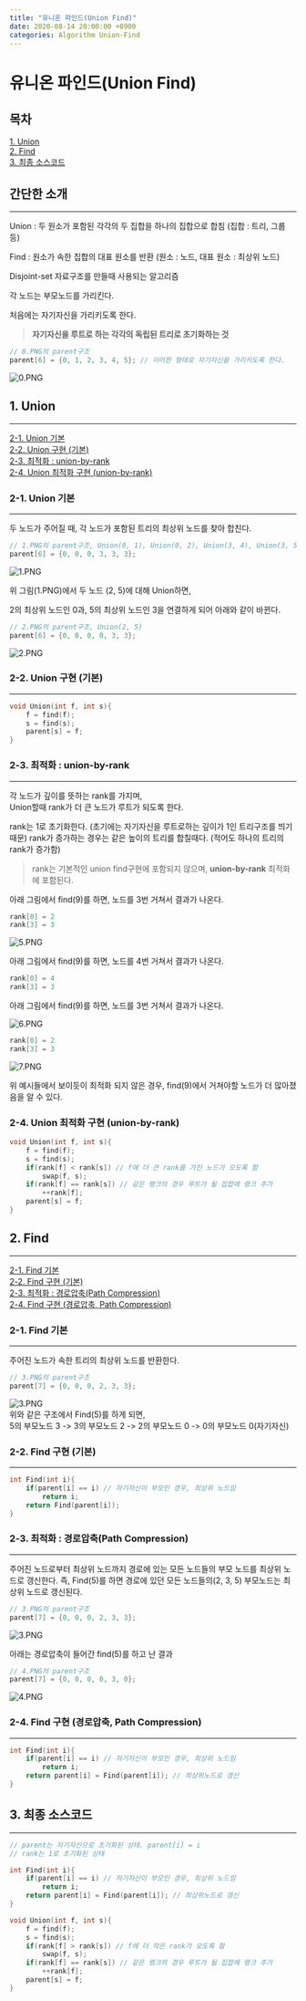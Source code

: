 ```yaml
---
title: "유니온 파인드(Union Find)"
date: 2020-08-14 20:00:00 +0900
categories: Algorithm Union-Find
---
```

# 유니온 파인드(Union Find)

## 목차
[1. Union](#1-union)  
[2. Find](#2-find)  
[3. 최종 소스코드](#3-최종-소스코드)

## 간단한 소개
___

Union : 두 원소가 포함된 각각의 두 집합을 하나의 집합으로 합침 (집합 : 트리, 그룹 등)

Find : 원소가 속한 집합의 대표 원소를 반환 (원소 : 노드, 대표 원소 : 최상위 노드)

Disjoint-set 자료구조를 만들때 사용되는 알고리즘

각 노드는 부모노드를 가리킨다.

처음에는 자기자신을 가리키도록 한다.

> **자기자신을 루트로 하는 각각의 독립된 트리로 초기화하는 것**

```cpp
// 0.PNG의 parent구조
parent[6] = {0, 1, 2, 3, 4, 5}; // 이러한 형태로 자기자신을 가리키도록 한다.
```

![0.PNG](/assets/images/unionfind0.PNG)

## 1. Union
___
[2-1. Union 기본](#2-1-union-기본)  
[2-2. Union 구현 (기본)](#2-2-union-구현-기본)  
[2-3. 최적화 : union-by-rank](#2-3-최적화--union-by-rank)  
[2-4. Union 최적화 구현 (union-by-rank)](#2-4-union-최적화-구현-union-by-rank)

### 2-1. Union 기본
___
두 노드가 주어질 때, 각 노드가 포함된 트리의 최상위 노드를 찾아 합친다.

```cpp
// 1.PNG의 parent구조, Union(0, 1), Union(0, 2), Union(3, 4), Union(3, 5)
parent[6] = {0, 0, 0, 3, 3, 3};
```
![1.PNG](/assets/images/unionfind1.PNG)

위 그림(1.PNG)에서 두 노드 (2, 5)에 대해 Union하면,

2의 최상위 노드인 0과, 5의 최상위 노드인 3을 연결하게 되어 아래와 같이 바뀐다.

```cpp
// 2.PNG의 parent구조, Union(2, 5)
parent[6] = {0, 0, 0, 0, 3, 3};
```

![2.PNG](/assets/images/unionfind2.PNG)

### 2-2. Union 구현 (기본)
___

```cpp
void Union(int f, int s){
    f = find(f);
    s = find(s);
    parent[s] = f;
}
```

### 2-3. 최적화 : union-by-rank
___

각 노드가 깊이를 뜻하는 rank를 가지며,  
Union할때 rank가 더 큰 노드가 루트가 되도록 한다.

rank는 1로 초기화한다. (초기에는 자기자신을 루트로하는 깊이가 1인 트리구조를 띄기 때문)
rank가 증가하는 경우는 같은 높이의 트리를 합칠때다. (적어도 하나의 트리의 rank가 증가함) 

> rank는 기본적인 union find구현에 포함되지 않으며, **union-by-rank** 최적화에 포함된다.

아래 그림에서 find(9)를 하면, 노드를 3번 거쳐서 결과가 나온다.
```cpp
rank[0] = 2
rank[3] = 3
```

![5.PNG](/assets/images/unionfind5.PNG)

아래 그림에서 find(9)를 하면, 노드를 4번 거쳐서 결과가 나온다.

```cpp
rank[0] = 4
rank[3] = 3
```

아래 그림에서 find(9)를 하면, 노드를 3번 거쳐서 결과가 나온다.

![6.PNG](/assets/images/unionfind6.PNG)

```cpp
rank[0] = 2
rank[3] = 3
```

![7.PNG](/assets/images/unionfind7.PNG)

위 예시들에서 보이듯이 최적화 되지 않은 경우, find(9)에서 거쳐야할 노드가 더 많아졌음을 알 수 있다.

### 2-4. Union 최적화 구현 (union-by-rank)

```cpp
void Union(int f, int s){
    f = find(f);
    s = find(s);
    if(rank[f] < rank[s]) // f에 더 큰 rank를 가진 노드가 오도록 함
        swap(f, s);
    if(rank[f] == rank[s]) // 같은 랭크의 경우 루트가 될 집합에 랭크 추가
        ++rank[f];
    parent[s] = f;
}
```

## 2. Find
___
[2-1. Find 기본](#2-1-find-기본)  
[2-2. Find 구현 (기본)](#2-2-find-구현-기본)  
[2-3. 최적화 : 경로압축(Path Compression)](#2-3-최적화--경로압축(path-compression))  
[2-4. Find 구현 (경로압축, Path Compression)](2-4-find-구현-경로압축-path-compression)
### 2-1. Find 기본
___
주어진 노드가 속한 트리의 최상위 노드를 반환한다.
```cpp
// 3.PNG의 parent구조
parent[7] = {0, 0, 0, 2, 3, 3};
```
![3.PNG](/assets/images/unionfind3.PNG)  
위와 같은 구조에서 Find(5)를 하게 되면,  
5의 부모노드 3 -> 3의 부모노드 2 -> 2의 부모노드 0 -> 0의 부모노드 0(자기자신)

### 2-2. Find 구현 (기본)
___
```cpp
int Find(int i){
    if(parent[i] == i) // 자기자신이 부모인 경우, 최상위 노드임
        return i;
    return Find(parent[i]);
}
```

### 2-3. 최적화 : 경로압축(Path Compression)
___
주어진 노드로부터 최상위 노드까지 경로에 있는 모든 노드들의 부모 노드를 최상위 노드로 갱신한다.
즉, Find(5)를 하면 경로에 있던 모든 노드들의(2, 3, 5) 부모노드는 최상위 노드로 갱신된다.

```cpp
// 3.PNG의 parent구조
parent[7] = {0, 0, 0, 2, 3, 3};
```
![3.PNG](/assets/images/unionfind3.PNG)

아래는 경로압축이 들어간 find(5)를 하고 난 결과

```cpp
// 4.PNG의 parent구조
parent[7] = {0, 0, 0, 0, 3, 0};
```
![4.PNG](/assets/images/unionfind4.PNG)

### 2-4. Find 구현 (경로압축, Path Compression)
___
```cpp
int Find(int i){
    if(parent[i] == i) // 자기자신이 부모인 경우, 최상위 노드임
        return i;
    return parent[i] = Find(parent[i]); // 최상위노드로 갱신
}
```

## 3. 최종 소스코드
___
```cpp
// parent는 자기자신으로 초기화된 상태. parent[i] = i
// rank는 1로 초기화된 상태

int Find(int i){
    if(parent[i] == i) // 자기자신이 부모인 경우, 최상위 노드임
        return i;
    return parent[i] = Find(parent[i]); // 최상위노드로 갱신
}

void Union(int f, int s){
    f = find(f);
    s = find(s);
    if(rank[f] > rank[s]) // f에 더 작은 rank가 오도록 함
        swap(f, s);
    if(rank[f] == rank[s]) // 같은 랭크의 경우 루트가 될 집합에 랭크 추가
        ++rank[f];
    parent[s] = f;
}
```